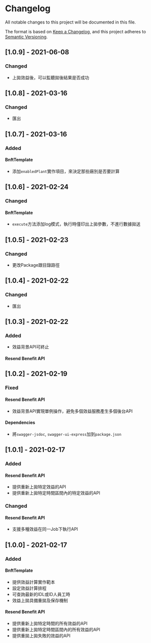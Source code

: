 # Changelog
All notable changes to this project will be documented in this file.

The format is based on [Keep a Changelog](https://keepachangelog.com/en/1.0.0/),
and this project adheres to [Semantic Versioning](https://semver.org/spec/v2.0.0.html).

## [1.0.9] - 2021-06-08

### Changed

- 上拋效益後，可以監聽拋後結果是否成功

## [1.0.8] - 2021-03-16

### Changed

- 匯出

## [1.0.7] - 2021-03-16

### Added

#### BnftTemplate

- 添加```enabledPlant```實作項目，來決定那些廠別是否要計算

## [1.0.6] - 2021-02-24

### Changed

#### BnftTemplate

- ```execute```方法添加log模式，執行時僅印出上拋參數，不進行數據拋送

## [1.0.5] - 2021-02-23

### Changed

- 更改Package跟目錄路徑

## [1.0.4] - 2021-02-22

### Changed

- 匯出

## [1.0.3] - 2021-02-22

### Added

- 效益背景API可終止

#### Resend Benefit API

## [1.0.2] - 2021-02-19

### Fixed

#### Resend Benefit API

- 效益背景API實現單例操作，避免多個效益服務產生多個後台API

#### Dependencies

- 將```swagger-jsdoc```, ```swagger-ui-express```加到```package.json```

## [1.0.1] - 2021-02-17

### Added

#### Resend Benefit API

- 提供重新上拋特定效益的API
- 提供重新上拋特定時間區間內的特定效益的API

### Changed

#### Resend Benefit API

- 支援多種效益在同一Job下執行API

## [1.0.0] - 2021-02-17

### Added

#### BnftTemplate

- 提供效益計算實作範本
- 設定效益計算排程
- 可查詢最新的IDL或ID人員工時
- 效益上拋具備重拋及保存機制

#### Resend Benefit API

- 提供重新上拋特定時間的所有效益的API
- 提供重新上拋特定時間區間內的所有效益的API
- 提供重拋上拋失敗的效益的API

